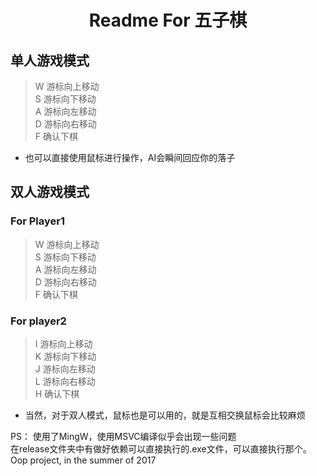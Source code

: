 # <center>Readme For 五子棋</center>
## 单人游戏模式
>W 游标向上移动</br>
>S 游标向下移动</br>
>A 游标向左移动</br>
>D 游标向右移动</br>
>F 确认下棋</br>


* 也可以直接使用鼠标进行操作，AI会瞬间回应你的落子

## 双人游戏模式
### For Player1
>W 游标向上移动</br>
>S 游标向下移动</br>
>A 游标向左移动</br>
>D 游标向右移动</br>
>F 确认下棋</br>
### For player2
>I 游标向上移动</br>
>K 游标向下移动</br>
>J 游标向左移动</br>
>L 游标向右移动</br>
>H 确认下棋</br>

* 当然，对于双人模式，鼠标也是可以用的，就是互相交换鼠标会比较麻烦

PS： 使用了MingW，使用MSVC编译似乎会出现一些问题</br>
在release文件夹中有做好依赖可以直接执行的.exe文件，可以直接执行那个。</br>
Oop project, in the summer of 2017
